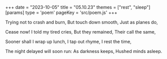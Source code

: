 +++
date = "2023-10-05"
title = "05.10.23"
themes = ["rest", "sleep"]
[params]
  type = 'poem'
  pageKey = 'src/poem.js'
+++

Trying not to crash and burn,
But touch down smooth,
Just as planes do,

Cease now! I told my tired cries,
But they remained,
Their call the same,

Sooner shall I wrap up lunch,
I tap out rhyme,
I rest the time,

The night delayed will soon run:
As darkness keeps,
Hushed minds asleep.
